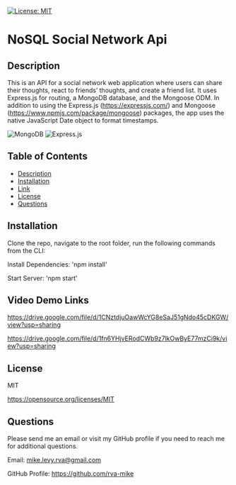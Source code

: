   [![License: MIT](https://img.shields.io/badge/License-MIT-yellow.svg)](https://opensource.org/licenses/MIT)
 

# NoSQL Social Network Api

  ## Description
   This is an API for a social network web application where users can share their thoughts, react to friends’ thoughts, and create a friend list. It uses Express.js for routing, a MongoDB database, and the Mongoose ODM. In addition to using the Express.js (https://expressjs.com/) and Mongoose (https://www.npmjs.com/package/mongoose) packages, the app uses the native JavaScript Date object to format timestamps.
   
   
  ![MongoDB](https://img.shields.io/badge/MongoDB-%234ea94b.svg?style=for-the-badge&logo=mongodb&logoColor=white)
  ![Express.js](https://img.shields.io/badge/express.js-%23404d59.svg?style=for-the-badge&logo=express&logoColor=%2361DAFB)
  

  ## Table of Contents
  * [Description](#description)
  * [Installation](#installation)
  * [Link](#link)
  * [License](#license)
  * [Questions](#questions)

  ## Installation
 Clone the repo, navigate to the root folder, run the following commands from the CLI:

  Install Dependencies: 
  'npm install'

  Start Server: 
  'npm start'

  
  ## Video Demo Links
 

https://drive.google.com/file/d/1CNztdjuOawWcYG8eSaJ51gNdo45cDKGW/view?usp=sharing

https://drive.google.com/file/d/1fn6YHjvERodCWb9z7lkOwByE77mzCi9k/view?usp=sharing
  

  ## License
  MIT

  https://opensource.org/licenses/MIT


  ## Questions
  Please send me an email or visit my GitHub profile if you need to reach me for additional questions.

  Email: mike.levy.rva@gmail.com

  GitHub Profile: https://github.com/rva-mike
